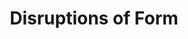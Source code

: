 ---
artist: Echium
title: 'Disruptions of Form'
apple_link: 'https://music.apple.com/us/album/disruptions-of-form/1504901672'
link: 'https://www.dropbox.com/s/rqminmrqx9na1zo/Echium.zip?dl=1'
content: ""
new_image: ../assets/FFWD/Echium.jpg
published_date: '2020-03-28T20:36:36.000Z'
---